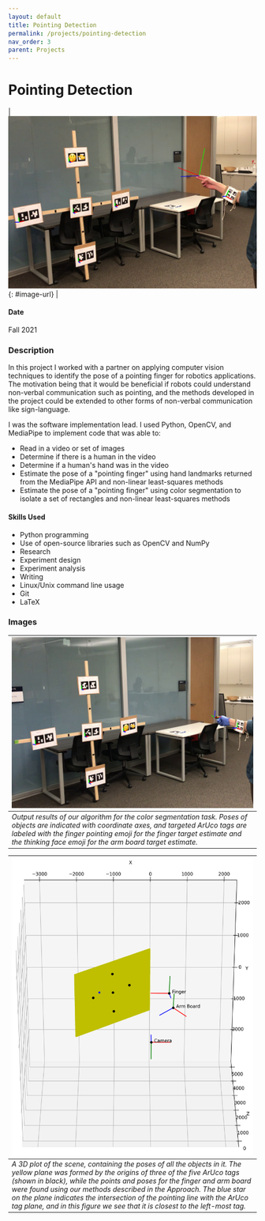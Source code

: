 ```yaml
---
layout: default
title: Pointing Detection
permalink: /projects/pointing-detection
nav_order: 3
parent: Projects
---
```


# Pointing Detection

| [![](images/hand-output-result.png)](images/hand-output-result.png){: #image-url} |

#### Date

Fall 2021

### Description

In this project I worked with a partner on applying computer vision techniques to identify the pose of a pointing finger for robotics applications. The motivation being that it would be beneficial if robots could understand non-verbal communication such as pointing, and the methods developed in the project could be extended to other forms of non-verbal communication like sign-language.

I was the software implementation lead. I used Python, OpenCV, and MediaPipe to implement code that was able to:

* Read in a video or set of images
* Determine if there is a human in the video
* Determine if a human's hand was in the video
* Estimate the pose of a "pointing finger" using hand landmarks returned from the MediaPipe API and non-linear least-squares methods
* Estimate the pose of a "pointing finger" using color segmentation to isolate a set of rectangles and non-linear least-squares methods

#### Skills Used

* Python programming
* Use of open-source libraries such as OpenCV and NumPy
* Research
* Experiment design
* Experiment analysis
* Writing
* Linux/Unix command line usage
* Git
* LaTeX

### Images

| [![](images/glove-output-result.png)](images/glove-output-result.png) |
|:--|
| *Output results of our algorithm for the color segmentation task. Poses of objects are indicated with coordinate axes, and targeted ArUco tags are labeled with the finger pointing emoji for the finger target estimate and the thinking face emoji for the arm board target estimate.* |

| ![](images/000-3d-plot.png) |
|:--|
| *A 3D plot of the scene, containing the poses of all the objects in it. The yellow plane was formed by the origins of three of the five ArUco tags (shown in black), while the points and poses for the finger and arm board were found using our methods described in the Approach. The blue star on the plane indicates the intersection of the pointing line with the ArUco tag plane, and in this figure we see that it is closest to the left-most tag.* |
